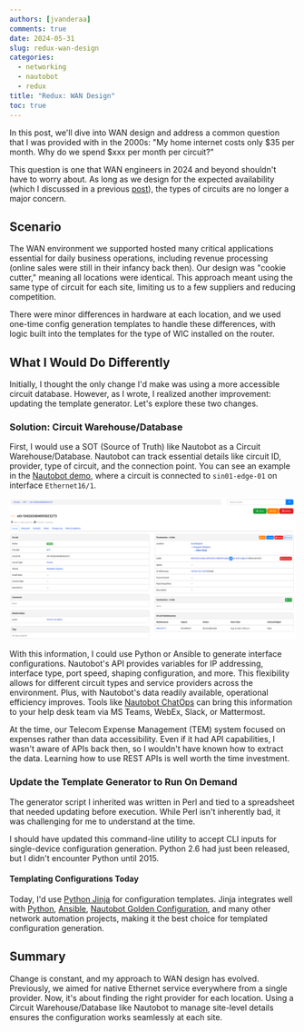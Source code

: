 ```yaml
---
authors: [jvanderaa]
comments: true
date: 2024-05-31
slug: redux-wan-design
categories:
  - networking
  - nautobot
  - redux
title: "Redux: WAN Design"
toc: true
---
```


In this post, we'll dive into WAN design and address a common question that I was provided with in the 2000s: "My home internet costs only $35 per month. Why do we spend $xxx per month per circuit?"

<!-- more -->

This question is one that WAN engineers in 2024 and beyond shouldn't have to worry about. As long as we design for the expected availability (which I discussed in a previous [post](https://josh-v.com/designing-wan-availability/)), the types of circuits are no longer a major concern.

## Scenario

The WAN environment we supported hosted many critical applications essential for daily business operations, including revenue processing (online sales were still in their infancy back then). Our design was "cookie cutter," meaning all locations were identical. This approach meant using the same type of circuit for each site, limiting us to a few suppliers and reducing competition.

There were minor differences in hardware at each location, and we used one-time config generation templates to handle these differences, with logic built into the templates for the type of WIC installed on the router.

## What I Would Do Differently

Initially, I thought the only change I'd make was using a more accessible circuit database. However, as I wrote, I realized another improvement: updating the template generator. Let's explore these two changes.

### Solution: Circuit Warehouse/Database

First, I would use a SOT (Source of Truth) like Nautobot as a Circuit Warehouse/Database. Nautobot can track essential details like circuit ID, provider, type of circuit, and the connection point. You can see an example in the [Nautobot demo](https://demo.nautobot.com/circuits/circuits/6b2c4c96-2b3e-4533-b085-9fe31a58dbdc/?tab=main), where a circuit is connected to `sin01-edge-01` on interface `Ethernet16/1`.

![Nautobot Circuit View](image.png)

With this information, I could use Python or Ansible to generate interface configurations. Nautobot's API provides variables for IP addressing, interface type, port speed, shaping configuration, and more. This flexibility allows for different circuit types and service providers across the environment. Plus, with Nautobot's data readily available, operational efficiency improves. Tools like [Nautobot ChatOps](https://docs.nautobot.com/projects/chatops/en/latest/user/app_overview/) can bring this information to your help desk team via MS Teams, WebEx, Slack, or Mattermost.

At the time, our Telecom Expense Management (TEM) system focused on expenses rather than data accessibility. Even if it had API capabilities, I wasn't aware of APIs back then, so I wouldn't have known how to extract the data. Learning how to use REST APIs is well worth the time investment.

### Update the Template Generator to Run On Demand

The generator script I inherited was written in Perl and tied to a spreadsheet that needed updating before execution. While Perl isn't inherently bad, it was challenging for me to understand at the time.

I should have updated this command-line utility to accept CLI inputs for single-device configuration generation. Python 2.6 had just been released, but I didn't encounter Python until 2015.

#### Templating Configurations Today

Today, I'd use [Python Jinja](https://jinja.palletsprojects.com/en/3.1.x/) for configuration templates. Jinja integrates well with [Python](https://www.python.org/), [Ansible](https://www.ansible.com/), [Nautobot Golden Configuration](https://docs.nautobot.com/projects/golden-config/en/latest/), and many other network automation projects, making it the best choice for templated configuration generation.

## Summary

Change is constant, and my approach to WAN design has evolved. Previously, we aimed for native Ethernet service everywhere from a single provider. Now, it's about finding the right provider for each location. Using a Circuit Warehouse/Database like Nautobot to manage site-level details ensures the configuration works seamlessly at each site.

